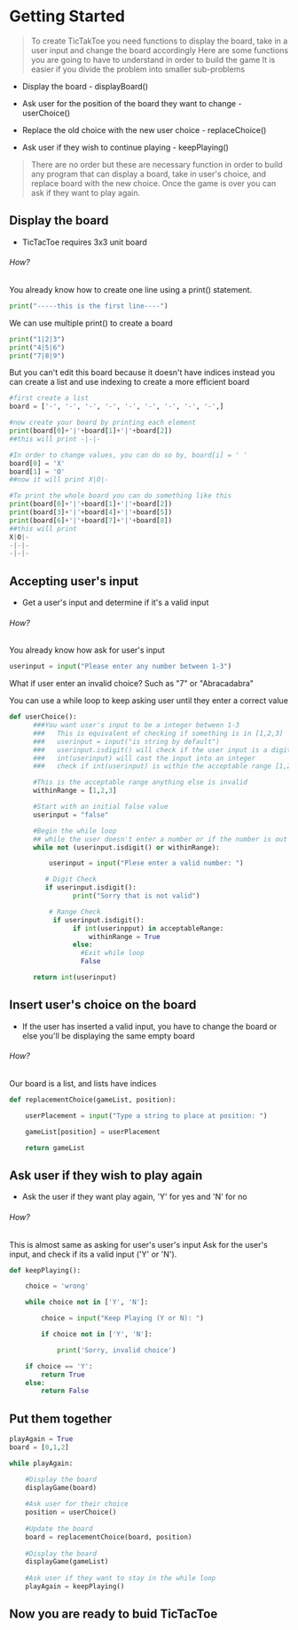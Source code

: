 # Getting Started

> To create TicTakToe you need functions to display the board, take in a user input and change the board accordingly
> Here are some functions you are going to have to understand in order to build the game
> It is easier if you divide the problem into smaller sub-problems

* Display the board - displayBoard()

* Ask user for the position of the board they want to change - userChoice()

* Replace the old choice with the new user choice - replaceChoice()

* Ask user if they wish to continue playing - keepPlaying()

> There are no order but these are necessary function in order to build any program that can display a board, take in user's choice, and
> replace board with the new choice. Once the game is over you can ask if they want to play again.

## Display the board
* TicTacToe requires 3x3 unit board

###### How?

You already know how to create one line using a print() statement.
```python
print("-----this is the first line----")
```  
We can use multiple print() to create a board
```python
print("1|2|3")
print("4|5|6")
print("7|8|9")
```
But you can't edit this board because it doesn't have indices
instead you can create a list and use indexing to create a more efficient board
```python
#first create a list
board = ['-', '-', '-', '-', '-', '-', '-', '-', '-',]

#now create your board by printing each element
print(board[0]+'|'+board[1]+'|'+board[2])
##this will print -|-|-

#In order to change values, you can do so by, board[i] = ' '
board[0] = 'X'
board[1] = 'O'
##now it will print X|O|-

#To print the whole board you can do something like this
print(board[0]+'|'+board[1]+'|'+board[2])
print(board[3]+'|'+board[4]+'|'+board[5])
print(board[6]+'|'+board[7]+'|'+board[8])
##this will print
X|O|-
-|-|-
-|-|-
```

## Accepting user's input
* Get a user's input and determine if it's a valid input

###### How?

You already know how ask for user's input
```python
userinput = input("Please enter any number between 1-3")
```
What if user enter an invalid choice? Such as "7" or "Abracadabra"

You can use a while loop to keep asking user until they enter a correct value
```python
def userChoice():
      ###You want user's input to be a integer between 1-3
      ###   This is equivalent of checking if something is in [1,2,3]
      ###   userinput = input("is string by default")
      ###   userinput.isdigit() will check if the user input is a digit
      ###   int(userinput) will cast the input into an integer
      ###   check if int(userinput) is within the acceptable range [1,2,3]

      #This is the acceptable range anything else is invalid
      withinRange = [1,2,3]

      #Start with an initial false value
      userinput = "false"

      #Begin the while loop
      ## while the user doesn't enter a number or if the number is out of range
      while not (userinput.isdigit() or withinRange):

          userinput = input("Plese enter a valid number: ")

         # Digit Check
         if userinput.isdigit():
                print("Sorry that is not valid")

          # Range Check
           if userinput.isdigit():
                if int(userinpput) in acceptableRange:
                    withinRange = True
                else:
                  #Exit while loop
                  False

      return int(userinput)
```

## Insert user's choice on the board
* If the user has inserted a valid input, you have to change the board or else you'll be displaying the same empty board

###### How?
Our board is a list, and lists have indices
```python
def replacementChoice(gameList, position):

    userPlacement = input("Type a string to place at position: ")

    gameList[position] = userPlacement

    return gameList
```

## Ask user if they wish to play again
* Ask the user if they want play again, 'Y' for yes and 'N' for no

###### How?
This is almost same as asking for user's user's input
Ask for the user's input, and check if its a valid input ('Y' or 'N').

```python
def keepPlaying():

    choice = 'wrong'

    while choice not in ['Y', 'N']:

        choice = input("Keep Playing (Y or N): ")

        if choice not in ['Y', 'N']:

            print('Sorry, invalid choice')

    if choice == 'Y':
        return True
    else:
        return False
```

## Put them together
```python
playAgain = True
board = [0,1,2]

while playAgain:

    #Display the board
    displayGame(board)
    
    #Ask user for their choice
    position = userChoice()
    
    #Update the board
    board = replacementChoice(board, position)
    
    #Display the board 
    displayGame(gameList)
    
    #Ask user if they want to stay in the while loop
    playAgain = keepPlaying()
```

## Now you are ready to buid TicTacToe



